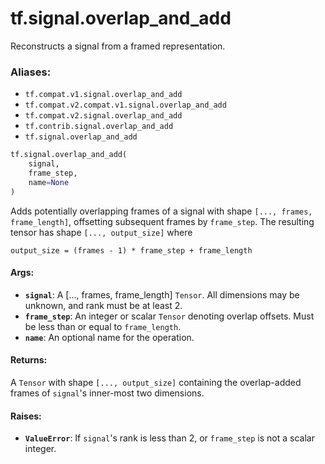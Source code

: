 <div itemscope itemtype="http://developers.google.com/ReferenceObject">
<meta itemprop="name" content="tf.signal.overlap_and_add" />
<meta itemprop="path" content="Stable" />
</div>

# tf.signal.overlap_and_add

Reconstructs a signal from a framed representation.

### Aliases:

* `tf.compat.v1.signal.overlap_and_add`
* `tf.compat.v2.compat.v1.signal.overlap_and_add`
* `tf.compat.v2.signal.overlap_and_add`
* `tf.contrib.signal.overlap_and_add`
* `tf.signal.overlap_and_add`

``` python
tf.signal.overlap_and_add(
    signal,
    frame_step,
    name=None
)
```

<!-- Placeholder for "Used in" -->

Adds potentially overlapping frames of a signal with shape
`[..., frames, frame_length]`, offsetting subsequent frames by `frame_step`.
The resulting tensor has shape `[..., output_size]` where

    output_size = (frames - 1) * frame_step + frame_length

#### Args:


* <b>`signal`</b>: A [..., frames, frame_length] `Tensor`. All dimensions may be
  unknown, and rank must be at least 2.
* <b>`frame_step`</b>: An integer or scalar `Tensor` denoting overlap offsets. Must be
  less than or equal to `frame_length`.
* <b>`name`</b>: An optional name for the operation.


#### Returns:

A `Tensor` with shape `[..., output_size]` containing the overlap-added
frames of `signal`'s inner-most two dimensions.



#### Raises:


* <b>`ValueError`</b>: If `signal`'s rank is less than 2, or `frame_step` is not a
  scalar integer.